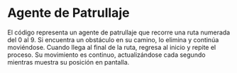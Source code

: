 # Agente de Patrullaje

El código representa un agente de patrullaje que recorre una ruta numerada del 0 al 9. Si encuentra un obstáculo en su camino, lo elimina y continúa moviéndose. Cuando llega al final de la ruta, regresa al inicio y repite el proceso. Su movimiento es continuo, actualizándose cada segundo mientras muestra su posición en pantalla.